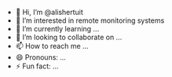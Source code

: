 - 👋 Hi, I’m @alishertuit
- 👀 I’m interested in remote monitoring systems
- 🌱 I’m currently learning ...
- 💞️ I’m looking to collaborate on ...
- 📫 How to reach me ...
- 😄 Pronouns: ...
- ⚡ Fun fact: ...

<!---
alishertuit/alishertuit is a ✨ special ✨ repository because its `README.md` (this file) appears on your GitHub profile.
You can click the Preview link to take a look at your changes.
--->
